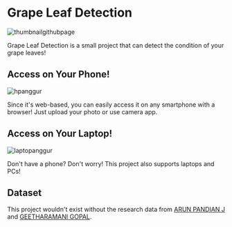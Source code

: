 # Grape Leaf Detection
![thumbnailgithubpage](https://github.com/Gabrielbjb/grape-leaf-detection-ui/assets/111344809/c9acdb2b-8f3e-44b6-a1a7-c96cffeff96c)

Grape Leaf Detection is a small project that can detect the condition of your grape leaves!

## Access on Your Phone!
![hpanggur](https://github.com/Gabrielbjb/grape-leaf-detection-ui/assets/111344809/89d89c92-0d19-4f29-8c61-a1de0c5b97e2)

Since it's web-based, you can easily access it on any smartphone with a browser! Just upload your photo or use camera app.

## Access on Your Laptop!
![laptopanggur](https://github.com/Gabrielbjb/grape-leaf-detection-ui/assets/111344809/94636b3c-202b-43c1-b677-b893b8ef9b62)

Don't have a phone? Don't worry! This project also supports laptops and PCs!

## Dataset
This project wouldn't exist without the research data from [ARUN PANDIAN J](https://www.sciencedirect.com/science/article/abs/pii/S0045790619300023) and [GEETHARAMANI GOPAL]([https://pages.github.com/](https://www.sciencedirect.com/science/article/abs/pii/S0045790619300023)).
